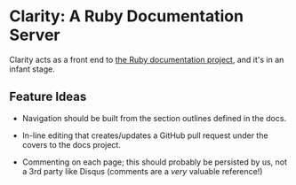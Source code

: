 Clarity: A Ruby Documentation Server
====================================

Clarity acts as a front end to [the Ruby documentation project](https://github.com/nevir/rb-documentation),
and it's in an infant stage.


Feature Ideas
-------------

* Navigation should be built from the section outlines defined in the docs.

* In-line editing that creates/updates a GitHub pull request under the covers
  to the docs project.

* Commenting on each page; this should probably be persisted by us, not a 3rd
  party like Disqus (comments are a _very_ valuable reference!)

